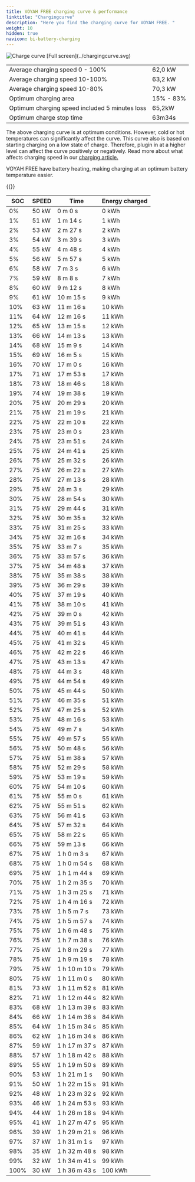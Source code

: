 ```yaml
---
title: VOYAH FREE charging curve & performance
linktitle: "Chargingcurve"
description: "Here you find the charging curve for VOYAH FREE. "
weight: 10
hidden: true
navicon: bi-battery-charging
---
```

<!-- markdownlint-disable MD033 -->
<img src="../chargingcurve.svg" alt="Charge curve" class="img-fluid">
[Full screen](../chargingcurve.svg)


<table class="table table-striped">
<tbody>
<tr>
<td>Average charging speed 0 - 100% </td><td>62,0 kW</td>
</tr>
<tr>
<td>Average charging speed 10-100% </td><td>63,2 kW</td>
</tr>
<tr>
<td>Average charging speed 10-80% </td><td>70,3 kW</td>
</tr>
<tr>
<td>Optimum charging area</td><td>15% - 83%</td>
</tr>
<tr>
</tr>
<td>Optimum charging speed included 5 minutes loss</td><td>65,2kW</td>
<tr>
<td>Optimum charge stop time </td><td>63m34s</td>
</tr>
</tbody>
</table>


The above charging curve is at optimum conditions. However, cold or hot temperatures can significantly affect the curve. This curve also is based on starting charging on a low state of charge. Therefore, plugin in at a higher level can affect the curve positively or negatively. Read more about what affects charging speed in our [charging article.](../../../../../technology/battery/charging/) 


VOYAH FREE have battery heating, making charging at an optimum battery temperature easier. 


{{<evkxdisplayaddarticle />}}
<table class="table table-striped">
<thead>
<tr><th>SOC</th><th>SPEED</th><th>Time</th><th>Energy charged</th></tr>
</thead>
<tbody>
<tr>
<td>0%</td><td>50 kW</td><td> 0 m 0 s </td><td>0 kWh </td>
</tr>
<tr>
<td>1%</td><td>51 kW</td><td> 1 m 14 s </td><td>1 kWh </td>
</tr>
<tr>
<td>2%</td><td>53 kW</td><td> 2 m 27 s </td><td>2 kWh </td>
</tr>
<tr>
<td>3%</td><td>54 kW</td><td> 3 m 39 s </td><td>3 kWh </td>
</tr>
<tr>
<td>4%</td><td>55 kW</td><td> 4 m 48 s </td><td>4 kWh </td>
</tr>
<tr>
<td>5%</td><td>56 kW</td><td> 5 m 57 s </td><td>5 kWh </td>
</tr>
<tr>
<td>6%</td><td>58 kW</td><td> 7 m 3 s </td><td>6 kWh </td>
</tr>
<tr>
<td>7%</td><td>59 kW</td><td> 8 m 8 s </td><td>7 kWh </td>
</tr>
<tr>
<td>8%</td><td>60 kW</td><td> 9 m 12 s </td><td>8 kWh </td>
</tr>
<tr>
<td>9%</td><td>61 kW</td><td> 10 m 15 s </td><td>9 kWh </td>
</tr>
<tr>
<td>10%</td><td>63 kW</td><td> 11 m 16 s </td><td>10 kWh </td>
</tr>
<tr>
<td>11%</td><td>64 kW</td><td> 12 m 16 s </td><td>11 kWh </td>
</tr>
<tr>
<td>12%</td><td>65 kW</td><td> 13 m 15 s </td><td>12 kWh </td>
</tr>
<tr>
<td>13%</td><td>66 kW</td><td> 14 m 13 s </td><td>13 kWh </td>
</tr>
<tr>
<td>14%</td><td>68 kW</td><td> 15 m 9 s </td><td>14 kWh </td>
</tr>
<tr>
<td>15%</td><td>69 kW</td><td> 16 m 5 s </td><td>15 kWh </td>
</tr>
<tr>
<td>16%</td><td>70 kW</td><td> 17 m 0 s </td><td>16 kWh </td>
</tr>
<tr>
<td>17%</td><td>71 kW</td><td> 17 m 53 s </td><td>17 kWh </td>
</tr>
<tr>
<td>18%</td><td>73 kW</td><td> 18 m 46 s </td><td>18 kWh </td>
</tr>
<tr>
<td>19%</td><td>74 kW</td><td> 19 m 38 s </td><td>19 kWh </td>
</tr>
<tr>
<td>20%</td><td>75 kW</td><td> 20 m 29 s </td><td>20 kWh </td>
</tr>
<tr>
<td>21%</td><td>75 kW</td><td> 21 m 19 s </td><td>21 kWh </td>
</tr>
<tr>
<td>22%</td><td>75 kW</td><td> 22 m 10 s </td><td>22 kWh </td>
</tr>
<tr>
<td>23%</td><td>75 kW</td><td> 23 m 0 s </td><td>23 kWh </td>
</tr>
<tr>
<td>24%</td><td>75 kW</td><td> 23 m 51 s </td><td>24 kWh </td>
</tr>
<tr>
<td>25%</td><td>75 kW</td><td> 24 m 41 s </td><td>25 kWh </td>
</tr>
<tr>
<td>26%</td><td>75 kW</td><td> 25 m 32 s </td><td>26 kWh </td>
</tr>
<tr>
<td>27%</td><td>75 kW</td><td> 26 m 22 s </td><td>27 kWh </td>
</tr>
<tr>
<td>28%</td><td>75 kW</td><td> 27 m 13 s </td><td>28 kWh </td>
</tr>
<tr>
<td>29%</td><td>75 kW</td><td> 28 m 3 s </td><td>29 kWh </td>
</tr>
<tr>
<td>30%</td><td>75 kW</td><td> 28 m 54 s </td><td>30 kWh </td>
</tr>
<tr>
<td>31%</td><td>75 kW</td><td> 29 m 44 s </td><td>31 kWh </td>
</tr>
<tr>
<td>32%</td><td>75 kW</td><td> 30 m 35 s </td><td>32 kWh </td>
</tr>
<tr>
<td>33%</td><td>75 kW</td><td> 31 m 25 s </td><td>33 kWh </td>
</tr>
<tr>
<td>34%</td><td>75 kW</td><td> 32 m 16 s </td><td>34 kWh </td>
</tr>
<tr>
<td>35%</td><td>75 kW</td><td> 33 m 7 s </td><td>35 kWh </td>
</tr>
<tr>
<td>36%</td><td>75 kW</td><td> 33 m 57 s </td><td>36 kWh </td>
</tr>
<tr>
<td>37%</td><td>75 kW</td><td> 34 m 48 s </td><td>37 kWh </td>
</tr>
<tr>
<td>38%</td><td>75 kW</td><td> 35 m 38 s </td><td>38 kWh </td>
</tr>
<tr>
<td>39%</td><td>75 kW</td><td> 36 m 29 s </td><td>39 kWh </td>
</tr>
<tr>
<td>40%</td><td>75 kW</td><td> 37 m 19 s </td><td>40 kWh </td>
</tr>
<tr>
<td>41%</td><td>75 kW</td><td> 38 m 10 s </td><td>41 kWh </td>
</tr>
<tr>
<td>42%</td><td>75 kW</td><td> 39 m 0 s </td><td>42 kWh </td>
</tr>
<tr>
<td>43%</td><td>75 kW</td><td> 39 m 51 s </td><td>43 kWh </td>
</tr>
<tr>
<td>44%</td><td>75 kW</td><td> 40 m 41 s </td><td>44 kWh </td>
</tr>
<tr>
<td>45%</td><td>75 kW</td><td> 41 m 32 s </td><td>45 kWh </td>
</tr>
<tr>
<td>46%</td><td>75 kW</td><td> 42 m 22 s </td><td>46 kWh </td>
</tr>
<tr>
<td>47%</td><td>75 kW</td><td> 43 m 13 s </td><td>47 kWh </td>
</tr>
<tr>
<td>48%</td><td>75 kW</td><td> 44 m 3 s </td><td>48 kWh </td>
</tr>
<tr>
<td>49%</td><td>75 kW</td><td> 44 m 54 s </td><td>49 kWh </td>
</tr>
<tr>
<td>50%</td><td>75 kW</td><td> 45 m 44 s </td><td>50 kWh </td>
</tr>
<tr>
<td>51%</td><td>75 kW</td><td> 46 m 35 s </td><td>51 kWh </td>
</tr>
<tr>
<td>52%</td><td>75 kW</td><td> 47 m 25 s </td><td>52 kWh </td>
</tr>
<tr>
<td>53%</td><td>75 kW</td><td> 48 m 16 s </td><td>53 kWh </td>
</tr>
<tr>
<td>54%</td><td>75 kW</td><td> 49 m 7 s </td><td>54 kWh </td>
</tr>
<tr>
<td>55%</td><td>75 kW</td><td> 49 m 57 s </td><td>55 kWh </td>
</tr>
<tr>
<td>56%</td><td>75 kW</td><td> 50 m 48 s </td><td>56 kWh </td>
</tr>
<tr>
<td>57%</td><td>75 kW</td><td> 51 m 38 s </td><td>57 kWh </td>
</tr>
<tr>
<td>58%</td><td>75 kW</td><td> 52 m 29 s </td><td>58 kWh </td>
</tr>
<tr>
<td>59%</td><td>75 kW</td><td> 53 m 19 s </td><td>59 kWh </td>
</tr>
<tr>
<td>60%</td><td>75 kW</td><td> 54 m 10 s </td><td>60 kWh </td>
</tr>
<tr>
<td>61%</td><td>75 kW</td><td> 55 m 0 s </td><td>61 kWh </td>
</tr>
<tr>
<td>62%</td><td>75 kW</td><td> 55 m 51 s </td><td>62 kWh </td>
</tr>
<tr>
<td>63%</td><td>75 kW</td><td> 56 m 41 s </td><td>63 kWh </td>
</tr>
<tr>
<td>64%</td><td>75 kW</td><td> 57 m 32 s </td><td>64 kWh </td>
</tr>
<tr>
<td>65%</td><td>75 kW</td><td> 58 m 22 s </td><td>65 kWh </td>
</tr>
<tr>
<td>66%</td><td>75 kW</td><td> 59 m 13 s </td><td>66 kWh </td>
</tr>
<tr>
<td>67%</td><td>75 kW</td><td>1 h 0 m 3 s </td><td>67 kWh </td>
</tr>
<tr>
<td>68%</td><td>75 kW</td><td>1 h 0 m 54 s </td><td>68 kWh </td>
</tr>
<tr>
<td>69%</td><td>75 kW</td><td>1 h 1 m 44 s </td><td>69 kWh </td>
</tr>
<tr>
<td>70%</td><td>75 kW</td><td>1 h 2 m 35 s </td><td>70 kWh </td>
</tr>
<tr>
<td>71%</td><td>75 kW</td><td>1 h 3 m 25 s </td><td>71 kWh </td>
</tr>
<tr>
<td>72%</td><td>75 kW</td><td>1 h 4 m 16 s </td><td>72 kWh </td>
</tr>
<tr>
<td>73%</td><td>75 kW</td><td>1 h 5 m 7 s </td><td>73 kWh </td>
</tr>
<tr>
<td>74%</td><td>75 kW</td><td>1 h 5 m 57 s </td><td>74 kWh </td>
</tr>
<tr>
<td>75%</td><td>75 kW</td><td>1 h 6 m 48 s </td><td>75 kWh </td>
</tr>
<tr>
<td>76%</td><td>75 kW</td><td>1 h 7 m 38 s </td><td>76 kWh </td>
</tr>
<tr>
<td>77%</td><td>75 kW</td><td>1 h 8 m 29 s </td><td>77 kWh </td>
</tr>
<tr>
<td>78%</td><td>75 kW</td><td>1 h 9 m 19 s </td><td>78 kWh </td>
</tr>
<tr>
<td>79%</td><td>75 kW</td><td>1 h 10 m 10 s </td><td>79 kWh </td>
</tr>
<tr>
<td>80%</td><td>75 kW</td><td>1 h 11 m 0 s </td><td>80 kWh </td>
</tr>
<tr>
<td>81%</td><td>73 kW</td><td>1 h 11 m 52 s </td><td>81 kWh </td>
</tr>
<tr>
<td>82%</td><td>71 kW</td><td>1 h 12 m 44 s </td><td>82 kWh </td>
</tr>
<tr>
<td>83%</td><td>68 kW</td><td>1 h 13 m 39 s </td><td>83 kWh </td>
</tr>
<tr>
<td>84%</td><td>66 kW</td><td>1 h 14 m 36 s </td><td>84 kWh </td>
</tr>
<tr>
<td>85%</td><td>64 kW</td><td>1 h 15 m 34 s </td><td>85 kWh </td>
</tr>
<tr>
<td>86%</td><td>62 kW</td><td>1 h 16 m 34 s </td><td>86 kWh </td>
</tr>
<tr>
<td>87%</td><td>59 kW</td><td>1 h 17 m 37 s </td><td>87 kWh </td>
</tr>
<tr>
<td>88%</td><td>57 kW</td><td>1 h 18 m 42 s </td><td>88 kWh </td>
</tr>
<tr>
<td>89%</td><td>55 kW</td><td>1 h 19 m 50 s </td><td>89 kWh </td>
</tr>
<tr>
<td>90%</td><td>53 kW</td><td>1 h 21 m 1 s </td><td>90 kWh </td>
</tr>
<tr>
<td>91%</td><td>50 kW</td><td>1 h 22 m 15 s </td><td>91 kWh </td>
</tr>
<tr>
<td>92%</td><td>48 kW</td><td>1 h 23 m 32 s </td><td>92 kWh </td>
</tr>
<tr>
<td>93%</td><td>46 kW</td><td>1 h 24 m 53 s </td><td>93 kWh </td>
</tr>
<tr>
<td>94%</td><td>44 kW</td><td>1 h 26 m 18 s </td><td>94 kWh </td>
</tr>
<tr>
<td>95%</td><td>41 kW</td><td>1 h 27 m 47 s </td><td>95 kWh </td>
</tr>
<tr>
<td>96%</td><td>39 kW</td><td>1 h 29 m 21 s </td><td>96 kWh </td>
</tr>
<tr>
<td>97%</td><td>37 kW</td><td>1 h 31 m 1 s </td><td>97 kWh </td>
</tr>
<tr>
<td>98%</td><td>35 kW</td><td>1 h 32 m 48 s </td><td>98 kWh </td>
</tr>
<tr>
<td>99%</td><td>32 kW</td><td>1 h 34 m 41 s </td><td>99 kWh </td>
</tr>
<tr>
<td>100%</td><td>30 kW</td><td>1 h 36 m 43 s </td><td>100 kWh </td>
</tr>
</tbody>
</table>
